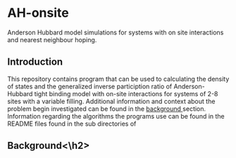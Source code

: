 # AH-onsite
Anderson Hubbard model simulations for systems with on site interactions and nearest neighbour hoping.

<h2>Introduction</h2>
<p>This repository contains program that can be used to calculating the density of states and the generalized inverse particiption ratio of Anderson-Hubbard tight binding model with on-site interactions for systems of 2-8 sites with a variable filling. Additional information and context about the problem begin investigated can be found in the <a href="#background"> background </a> section. Information regarding the algorithms the programs use can be found in the README files found in the sub directories of </p>
<h2 id='background'>Background<\h2>



